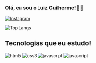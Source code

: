 

### Olá, eu sou o Luiz Guilherme! 👋🏻 

[![Instagram](    https://img.shields.io/badge/Instagram-E4405F?style=for-the-badge&logo=instagram&logoColor=white)](https://www.instagram.com/luizzguii1/)

![Top Langs](https://github-readme-stats.vercel.app/api/top-langs/?username=luguidevs&layout=compact)

## Tecnologias que eu estudo!

<div style= "display: inline_block">
<img align="center" src="https://img.shields.io/badge/HTML5-E34F26?style=for-the-badge&logo=html5&logoColor=white" alt="html5">
<img align="center" src="https://img.shields.io/badge/CSS3-1572B6?style=for-the-badge&logo=css3&logoColor=white" alt="css3">
<img align="center" src="https://img.shields.io/badge/JavaScript-F7DF1E?style=for-the-badge&logo=javascript&logoColor=black" alt="javascript">
<img align="center" src="https://img.shields.io/badge/React-20232A?style=for-the-badge&logo=react&logoColor=61DAFB" alt="javascript">
</div>
